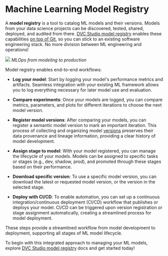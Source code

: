 # Machine Learning Model Registry

A **model registry** is a tool to catalog ML models and their versions. Models
from your data science projects can be discovered, tested, shared, deployed, and
audited from there. [DVC Studio model registry] enables these capabilities [on
top of Git][gitops], so you can stick to an existing software engineering stack.
No more division between ML engineering and operations!

![](/img/ml_model_registry.jpg) _MLOps from modeling to production_

Model registry enables end-to-end workflows:

- **Log your model**: Start by logging your model's performance metrics and
  artifacts. Seamless integration with your existing ML framework allows you to
  log everything necessary for later model use and evaluation.

- **Compare experiments**: Once your models are logged, you can compare metrics,
  parameters, and plots for different iterations to choose the next model
  version.

- **Register model versions**: After comparing your models, you can register a
  semantic model version to mark an important iteration. This process of
  collecting and organizing model [versions] preserves their data provenance and
  lineage information, providing a clear history of model development.

- **Assign stage to model**: With your model registered, you can manage the
  lifecycle of your models. Models can be assigned to specific tasks or stages
  (e.g., dev, shadow, prod), and promoted through these stages based on their
  performance.

- **Download specific version**: To use a specific model version, you can
  download the latest or requested model version, or the version in the selected
  stage.

- **Deploy with CI/CD**: To enable automation, you can set up a continuous
  integration/continuous deployment (CI/CD) workflow that publishes or deploys
  your model. CI/CD can be triggered upon version registration or stage
  assignment automatically, creating a streamlined process for model deployment.

These steps provide a streamlined workflow from model development to deployment,
supporting all stages of ML model lifecycle.

To begin with this integrated approach to managing your ML models, explore [DVC
Studio model registry] docs and get started today!

[gitops]: https://www.gitops.tech/
[DVC Studio model registry]: /doc/studio/user-guide/model-registry
[versions]: /doc/use-cases/versioning-data-and-models
